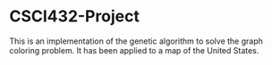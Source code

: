# CSCI432-Project

This is an implementation of the genetic algorithm to solve the graph coloring problem. It has been applied to a map of the United States.
